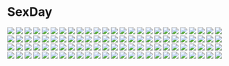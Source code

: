 # SexDay
![](https://konachan.com/image/4dae734c302f8a93135e259229f70176/Konachan.com%20-%2019369%20mai-hime%20minagi_mikoto.jpg)
![](https://konachan.com/image/d38ab6ab580d64b9636d3617a262b1f5/Konachan.com%20-%20244469%20building%20city%20clouds%20landscape%20niko_p%20nobody%20original%20scenic%20signed%20sky.jpg)
![](https://konachan.com/jpeg/a01091246b37fef0e96ad83c3fe3bc6d/Konachan.com%20-%20240655%20blue_eyes%20blue_hair%20dress%20hat%20kawashiro_nitori%20robot%20ryosios%20short_hair%20touhou.jpg)
![](https://konachan.com/jpeg/d0473a83313be10ce5ddb16213c04154/Konachan.com%20-%20169512%20animal%20bird%20brown_eyes%20brown_hair%20car%20cat%20doll%20drink%20gray_hair%20group%20headband%20kutchii%20long_hair%20necklace%20shorts%20skirt%20socks%20tail%20tie%20umbrella.jpg)
![](https://konachan.com/image/74d5511e14da0356b6c3d1ca1e781082/Konachan.com%20-%20253924%20aqua_eyes%20breasts%20brown_hair%20cleavage%20long_hair%20original%20saraki%20signed.jpg)
![](https://konachan.com/jpeg/620c132334dd07b962b0a28673501d41/Konachan.com%20-%20268137%20black_eyes%20black_hair%20bondage%20breasts%20collar%20corset%20feng%20game_cg%20gloves%20long_hair%20navel%20nipples%20penis%20pussy%20ryohka%20sex%20thighhighs%20uncensored.jpg)
![](https://konachan.com/image/279e767d3d47e554a8878d10410af0d8/Konachan.com%20-%20121481%20persona%20persona_4%20satonaka_chie.jpg)
![](https://konachan.com/image/b6e43873c409ee67bc4b7684ead5850c/Konachan.com%20-%20138988%20akashio%20hue_%28pokemon%29%20kyurem%20mei_%28pokemon%29%20moon%20pokemon%20twintails.jpg)
![](https://konachan.com/image/df84eccf62e1306d3b02158dd2f3a267/Konachan.com%20-%2063602%20favorite%20game_cg%20hoshizora_no_memoria%20tagme.jpg)
![](https://konachan.com/image/c804ab978bfb46ea90c41cf7bdc4ebe0/Konachan.com%20-%2046580%20blonde_hair%20blue_eyes%20blush%20bow%20cameltoe%20loli%20panties%20ribbons%20sasorigatame%20school_uniform%20short_hair%20thighhighs%20twintails%20underwear.jpg)
![](https://konachan.com/image/5ecf126f3ef17a1492a1dbef05cb8577/Konachan.com%20-%20260398%20anthropomorphism%20azur_lane%20bow%20dress%20flowers%20gloves%20hat%20long_hair%20panties%20ribbons%20rose%20tagme_%28artist%29%20thighhighs%20underwear%20white_hair.jpg)
![](https://konachan.com/image/7abce41049fb58b2d3ce0c7b8bc07190/Konachan.com%20-%2042253%20christmas%20golden_darkness%20lala_satalin_deviluke%20sairenji_haruna%20to_love_ru.jpg)
![](https://konachan.com/jpeg/eb097f11d2b607e7f1a647be77534574/Konachan.com%20-%20291031%20aora%20blonde_hair%20bones%20ereshkigal_%28fate_grand_order%29%20fate_grand_order%20fate_%28series%29%20long_hair%20red_eyes%20red_hair%20signed%20skull.jpg)
![](https://konachan.com/image/5a32a26c70c9290dc5231f60870be865/Konachan.com%20-%20263734%20blush%20green_eyes%20green_hair%20komeiji_koishi%20lzh%20panties%20pantyhose%20short_hair%20spread_legs%20touhou%20underwear.jpg)
![](https://konachan.com/image/f92fca83567dd3b3827458844fdd60c2/Konachan.com%20-%2015932%20dengeki_moeoh%20maid%20matsumoto_noriyuki.jpg)
![](https://konachan.com/jpeg/3eb1bea23a6ea8abd2022e8cce49db8e/Konachan.com%20-%20134003%20close%20hakuri_%28rihoo%29%20kagamine_len%20kagamine_rin%20kiss%20male%20vocaloid.jpg)
![](https://konachan.com/image/a4920e30b7d0d22de880dec7cb0eeb27/Konachan.com%20-%20280953%20original%20pixiv_fantasia%20stu_dts.jpg)
![](https://konachan.com/jpeg/779b973ecf8e1fe4d08a932e9c3db763/Konachan.com%20-%20264303%202girls%20aoi_chizuru%20black_hair%20breasts%20brown_hair%20cheerleader%20green_eyes%20long_hair%20navel%20nipples%20no_bra%20open_shirt%20original%20skirt%20twintails%20wristwear.jpg)
![](https://konachan.com/image/d9c7667d61e011b85b86362b431fd258/Konachan.com%20-%2021085%20amakase_miharu%20asakura_nemu%20da_capo%20japanese_clothes%20miko.jpg)
![](https://konachan.com/image/fe852040e43c8879b91a6ec3ffbf8117/Konachan.com%20-%20154654%20original%20rery_rr23%20scenic.jpg)
![](https://konachan.com/image/493585853740b4d065351d22af9a759c/Konachan.com%20-%20129928%20amamiya_minato%20ano_natsu_de_matteru%20clouds%20ishigaki_tetsurou%20male%20sky%20sunset%20tanigawa_kanna.jpg)
![](https://konachan.com/image/a5e518d0bc9de3fbfbb15ca8846c57af/Konachan.com%20-%20233074%20black_eyes%20dress%20headband%20nier%20nier%3A_automata%20panties%20ribbons%20scal2let%20short_hair%20sword%20tears%20thighhighs%20underwear%20weapon%20white_hair.jpg)
![](https://konachan.com/image/a01b8fb9a6a7d48e870734c2c42d5654/Konachan.com%20-%2097072%20chibi%20k-on%21%20kisha_%28quo_inari_taisha%29%20kotobuki_tsumugi%20nakano_azusa.jpg)
![](https://konachan.com/image/2e3254d1fe7a8c74368ef22a558cce45/Konachan.com%20-%20227148%20ass%20ball%20bikini%20blush%20breasts%20building%20cleavage%20clouds%20computer%20dark_skin%20food%20group%20navel%20original%20ponytail%20pool%20sky%20swimsuit%20towel%20water%20wristwear.jpg)
![](https://konachan.com/jpeg/66879d5752c2cc006b5596da8b0105b7/Konachan.com%20-%20241970%202girls%20autumn%20bow%20brown_eyes%20brown_hair%20building%20camera%20cat_smile%20clouds%20green_eyes%20idolmaster%20leaves%20long_hair%20ponytail%20short_hair%20shrine%20sky%20stairs.jpg)
![](https://konachan.com/jpeg/721c43b4195a99ef097e87cd3fd176cb/Konachan.com%20-%20149201%20bra%20cameltoe%20navel%20nimura_yuushi%20panties%20scan%20tagme%20underwear.jpg)
![](https://konachan.com/image/eef2a14aea9bcf2d4677b7f248055bcf/Konachan.com%20-%20149128%20blood%20deadman_wonderland.jpg)
![](https://konachan.com/jpeg/bf00ffcebc154db9a600079231cfe7c2/Konachan.com%20-%2082267%20animal%20cat%20ebiten%20hiromatsu_rikei%20inugami_kira%20kanamori_hakata%20scan%20school_uniform%20skirt%20sky%20thighhighs%20todayama_kyouko%20wink.jpg)
![](https://konachan.com/image/b2e969f28fde08e3d69667451ac50d5d/Konachan.com%20-%205739%20ninozen%20talisman.jpg)
![](https://konachan.com/jpeg/a88754c25bc14a08d0e962e0be311ddf/Konachan.com%20-%20245437%20ass%20bandage%20breasts%20elbow_gloves%20fate_%28series%29%20gloves%20gradient%20gray_hair%20green_eyes%20jack_the_ripper%20knife%20miyabi_urumi%20scar%20short_hair%20thighhighs.jpg)
![](https://konachan.com/jpeg/215f573661ae3577c1223f962db7be7a/Konachan.com%20-%2060759%20blush%20fujii_masahiro%20louise_fran%C3%A7oise_le_blanc_de_la_valli%C3%A8re%20panties%20scan%20thighhighs%20underwear%20zero_no_tsukaima.jpg)
![](https://konachan.com/image/0749438fbf091e274a5b54437540d8b5/Konachan.com%20-%2075806%20blush%20breasts%20mani%20nipples%20no_bra%20open_shirt%20original%20tie%20twintails.jpg)
![](https://konachan.com/jpeg/0effbe2e9b1d94ab8d95ef3f0ba64a6f/Konachan.com%20-%20177456%20blue_hair%20bow%20hat%20komeiji_koishi%20mirimo%20short_hair%20skirt%20touhou.jpg)
![](https://konachan.com/image/608b86239f7b7686ca99de5b7eb992b3/Konachan.com%20-%2039811%20hayasaka_hiyori%20katase_yuki%20kurashima_tomoyasu%20mizuiro.jpg)
![](https://konachan.com/jpeg/d2aaabac677ac2c63c5021b9583eb0f7/Konachan.com%20-%2094225%20bath%20bathtub%20breasts%20game_cg%20long_hair%20nipples%20nude%20purple_eyes%20purple_hair%20purple_software%20sex%20tagme_%28artist%29%20water%20yazaki_hoshimi.jpg)
![](https://konachan.com/image/85e9b1c9a795e59124f184a5166bdbd4/Konachan.com%20-%2024917%20curly_brace%20doukutsu_monogatari.jpg)
![](https://konachan.com/image/54b9c54808e268ab01033334272867f7/Konachan.com%20-%20242865%20blush%20breasts%20brown_eyes%20brown_hair%20fingering%20long_hair%20nipples%20no_bra%20panties%20pussy%20pussy_juice%20sento_isuzu%20skirt%20spread_legs%20twinpon%20underwear.jpg)
![](https://konachan.com/jpeg/ccb834dbad500e9bec26e0b11602e589/Konachan.com%20-%20262029%20airy.i.ray%20green_eyes%20green_hair%20hatsune_miku%20vocaloid.jpg)
![](https://konachan.com/jpeg/31ced976254de873e280e185f97b0540/Konachan.com%20-%20155070%20akise_aru%20amano_yukiteru%20catboy%20catgirl%20chibi%20gasai_yuno%20male%20mirai_nikki%20nishinomiya_saku.jpg)
![](https://konachan.com/jpeg/d29f65cf57a7c7f33162dc2eff2312e1/Konachan.com%20-%20223899%20ass%20barefoot%20blue_hair%20blush%20couch%20dress%20hat%20hinanawi_tenshi%20long_hair%20momo_retasu%20panties%20red_eyes%20touhou%20underwear.jpg)
![](https://konachan.com/image/c74dcf1df222a9e745b76993a3256c71/Konachan.com%20-%2012881%20animal_ears%20catgirl%20katase_yuki%20mizuiro.jpg)
![](https://konachan.com/image/84f65b939bcd2be2dffd6516f7f998f4/Konachan.com%20-%20119939%20blazblue%20taokaka.jpg)
![](https://konachan.com/jpeg/56b59f00da96ced3a2cafa5316b66169/Konachan.com%20-%2089463%20breast_grab%20game_cg%20hinata_hanabi%20koutaro%20pink_hair%20red_eyes%20short_hair%20tropical_kiss%20twinkle.jpg)
![](https://konachan.com/image/83a321a0ae60ad2d0f9af50e3a388982/Konachan.com%20-%20263238%20ass%20close%20evelysse%20garter_belt%20panties%20sblack%20star_ocean%20star_ocean%3A_anamnesis%20stockings%20thighhighs%20underwear%20upskirt.jpg)
![](https://konachan.com/jpeg/234aeec66d1fff96457c07edfeca58a8/Konachan.com%20-%20153197%20animal_ears%20apple%20black_hair%20blue_eyes%20blush%20catgirl%20cherry%20food%20fruit%20kantoku%20scan%20school_uniform%20short_hair%20skirt%20skirt_lift%20tail.jpg)
![](https://konachan.com/image/336956d1eaee0c6a13c357b785dddd30/Konachan.com%20-%20159208%20amnesia%20crossover%20felicit%C3%A1%20gomi_chiri%20heroine_%28amnesia%29%20lulu%20nanami_haruka_%28utapri%29%20tagme%20uta_no_prince-sama%20wand_of_fortune%20yukimura_chizuru.jpg)
![](https://konachan.com/image/5d740c390f4ed7b8efeaf31acfdcf4d8/Konachan.com%20-%20183369%20anthropomorphism%20blew_andwhite%20blush%20kantai_collection%20pink_hair%20sazanami_%28kancolle%29%20school_uniform%20tagme%20wink.jpg)
![](https://konachan.com/image/55f8defa118e3a35d21f915c0d5a117d/Konachan.com%20-%20206894%20alt_%28apou%29%20angel%20blonde_hair%20breasts%20cleavage%20dress%20original%20wings.jpg)
![](https://konachan.com/jpeg/23be47bf2d6e33114b76ea948d363659/Konachan.com%20-%20273823%20bow%20computer%20glasses%20headphones%20hoodie%20lack%20pantyhose%20pink_eyes%20purple_hair%20school_uniform%20shinjou_akane%20short_hair%20skirt%20ssss.gridman.jpg)
![](https://konachan.com/jpeg/d0f4a08162e36a724df0ba6283ba46b6/Konachan.com%20-%20191413%20anus%20blue_hair%20breasts%20cube%20game_cg%20green_eyes%20kanekiyo_miwa%20kurano_ema%20kurano-kunchi_no_futago_jijou%20nipples%20nude%20pussy%20pussy_juice%20uncensored%20urine.jpg)
![](https://konachan.com/image/527840c3ee4efa08e568745ca89dca4a/Konachan.com%20-%20112453%20blood-c%20breasts%20cleavage%20glasses%20japanese_clothes%20karasu_raku%20katana%20kisaragi_saya%20miko%20red_eyes%20sword%20weapon.jpg)
![](https://konachan.com/image/703c2db6f2b69f79ff69692f3fe20d46/Konachan.com%20-%2090807%20all_male%20male%20tagme.jpg)
![](https://konachan.com/image/5f3ef419ce31340766406a02480d9c33/Konachan.com%20-%2078272%20hatsune_miku%20miku_append%20space%20stars%20twintails%20vocaloid.jpg)
![](https://konachan.com/image/d98ac4bb793188bd89ff570a7380dffc/Konachan.com%20-%208559%20bisuke-tan%20blue_hair%20loli%20netrunner%20panties%20poyoyon_rokku%20red_eyes%20striped_panties%20underwear.jpg)
![](https://konachan.com/image/978dac93ffd3b2e525d056d60b5d1bf2/Konachan.com%20-%2093457%20kiguchiko%20moriya_suwako%20shoujo_ai%20touhou%20yasaka_kanako.jpg)
![](https://konachan.com/jpeg/e8a372d122cf77bfb50fec979dc29a58/Konachan.com%20-%20131725%20%26_sora_no_mukou_de_sakimasu_you_ni%20akatsuki-works%20game_cg%20saeki_hokuto.jpg)
![](https://konachan.com/image/6b8a1d838f0d531b09a3749074233471/Konachan.com%20-%20163983%20book%20choker%20long_hair%20panties%20patchouli_knowledge%20purple_eyes%20purple_hair%20thighhighs%20touhou%20underwear%20white_crow.jpg)
![](https://konachan.com/image/1981e167ea3f1d22eeac3c6c6fed6dda/Konachan.com%20-%20105450%20bikini%20kanzaki_kaori%20long_hair%20nyantype%20pink_eyes%20ponytail%20purple_hair%20scan%20swimsuit%20tanaka_yuuichi%20to_aru_majutsu_no_index.jpg)
![](https://konachan.com/image/b659c56fc8eac2767521809561b6f6f5/Konachan.com%20-%20147688%20all_male%20gray_hair%20knife%20male%20original%20pixiv_fantasia%20qian_qiu%20short_hair%20snow%20water%20weapon%20yellow_eyes.jpg)
![](https://konachan.com/jpeg/537e8b42457878893508677007a52909/Konachan.com%20-%20272226%20brown_eyes%20brown_hair%20duto%20d.va%20gray%20kneehighs%20long_hair%20overwatch%20panties%20phone%20ponytail%20school_uniform%20signed%20skirt%20tattoo%20underwear%20upskirt.jpg)
![](https://konachan.com/image/6da4a6e3ad50310d66fd0bfe2054b58a/Konachan.com%20-%20147308%20haori_iori%20hatsune_miku%20vocaloid%20world_is_mine_%28vocaloid%29.jpg)
![](https://konachan.com/image/cfa0e531d7392c755fd491b1c56c5a80/Konachan.com%20-%20152792%202girls%20blue_eyes%20christmas%20green_hair%20hat%20hatsune_miku%20megurine_luka%20pantyhose%20pink_hair%20project_diva%20stockings%20vocaloid.jpg)
![](https://konachan.com/jpeg/3fd8ea566c0abf0ba774435870cd6147/Konachan.com%20-%20124666%20ass%20blonde_hair%20blue_eyes%20blush%20breasts%20censored%20cum%20ex-one%20game_cg%20kazamatsuri_mana%20mikeou%20nipples%20pussy%20twintails.jpg)
![](https://konachan.com/jpeg/a4596a98ffe2c3b53378cc6b7f214b8e/Konachan.com%20-%20114826%20barefoot%20bed%20blush%20game_cg%20hayashi_tomoko%20koi_de_wa_naku%20pajamas%20tomose_shunsaku.jpg)
![](https://konachan.com/image/aef72ea049255f5dc1ea6dd5a13b3ea1/Konachan.com%20-%2065618%20christmas%20kagamine_rin%20santa_costume%20vocaloid.jpg)
![](https://konachan.com/jpeg/cf663b306f294c21b5cdaa2b7540fb69/Konachan.com%20-%20254476%20bed%20blindfold%20blush%20breasts%20dark_skin%20green_eyes%20green_hair%20long_hair%20navel%20nipples%20no_bra%20penis%20pokemon%20pussy%20sex%20shirt_lift%20snowcanvas%20uncensored.jpg)
![](https://konachan.com/jpeg/6d0061195222c2723aa57735225b75a7/Konachan.com%20-%20290385%20anthropomorphism%20azur_lane%20blush%20bow%20breasts%20brown_hair%20cleavage%20cropped%20goth-loli%20komeshiro_kasu%20lolita_fashion%20long_hair%20red_eyes%20twintails.jpg)
![](https://konachan.com/image/640b865f981fd43607f6773188dbe94f/Konachan.com%20-%2049294%20hatsune_miku%20vocaloid.jpg)
![](https://konachan.com/jpeg/e4cefdd439dd97fdbf448ec06c5d53bb/Konachan.com%20-%20166231%20animal%20bird%20blonde_hair%20clouds%20dress%20hat%20kirisame_marisa%20long_hair%20nagami_yuuya%20sky%20touhou%20witch%20witch_hat%20yellow_eyes.jpg)
![](https://konachan.com/image/207321dbc6f71352bed282bc24020164/Konachan.com%20-%20183348%20black_hair%20boots%20date_a_live%20dress%20gun%20headband%20kikivi%20lolita_fashion%20long_hair%20tokisaki_kurumi%20twintails%20weapon%20yellow_eyes.jpg)
![](https://konachan.com/image/a4fc66081d3504855c376dc18a2f5ee2/Konachan.com%20-%20266724%20ano54%20bicolored_eyes%20blush%20dark%20fireworks%20grass%20long_hair%20night%20original%20pink_hair%20signed%20skirt%20sky%20stars%20water.jpg)
![](https://konachan.com/jpeg/746f5218c8eceeacd52bd2a59898f64d/Konachan.com%20-%20213497%20black_hair%20blush%20breasts%20classmate_kamimura_yuuka_wa_kou_itta%20close%20cropped%20gym_uniform%20kamimura_yuuka%20long_hair%20red_eyes%20suppakarn_prakobkij.jpg)
![](https://konachan.com/image/dab891fb3b410099c381ebd38e7f90a9/Konachan.com%20-%20191764%20blonde_hair%20blue_eyes%20clouds%20hiiragi_hajime%20kousaka_honoka%20love_live%21_school_idol_project%20sky%20third-party_edit%20water.jpg)
![](https://konachan.com/jpeg/427080f37e5ae02583e37053aed56bbb/Konachan.com%20-%2025646%20higurashi_no_naku_koro_ni%20knife%20red%20ryuuguu_rena.jpg)
![](https://konachan.com/image/29ada6479657206ac7b2c5dcac511e9e/Konachan.com%20-%20163497%20knifedragon%20long_hair%20reiuji_utsuho%20touhou.jpg)
![](https://konachan.com/jpeg/74100a6dcdbb5da51badbd5e6ee29977/Konachan.com%20-%20229404%20brown_eyes%20brown_hair%20cape%20horns%20kitsune_%28kazenouta%29%20original%20short_hair.jpg)
![](https://konachan.com/image/832522945ca6242ab3441ec447ad8569/Konachan.com%20-%20131899%20houjuu_nue%20ichizen%20touhou.jpg)
![](https://konachan.com/jpeg/a2805591ada6af5b799a3e633abc69f9/Konachan.com%20-%20219842%20armor%20group%20hat%20japanese_clothes%20jong_tu%20katana%20kimono%20long_hair%20male%20original%20pixiv_fantasia%20ponytail%20samurai%20short_hair%20sword%20weapon%20white_hair.jpg)
![](https://konachan.com/jpeg/a5394c016081b0b3d0027bbcca0c5d5f/Konachan.com%20-%20237375%20aliasing%20ass%20black_hair%20blush%20gray_eyes%20kneehighs%20matsunaga_kouyou%20original%20school_uniform%20short_hair%20skirt%20white.jpg)
![](https://konachan.com/jpeg/97b7589352d57bef843b2aaee8e19c99/Konachan.com%20-%20305910%20ass%20black_hair%20cropped%20demon%20horns%20original%20panties%20shimmer%20tail%20thighhighs%20underwear.jpg)
![](https://konachan.com/image/de857d80add6cfdfa481bfb6b447c9e2/Konachan.com%20-%20241222%20aqua_eyes%20aqua_hair%20ass%20breasts%20hatsune_miku%20long_hair%20mirror%20no_bra%20ribbons%20thighhighs%20tokiti%20twintails%20vocaloid.jpg)
![](https://konachan.com/image/634640c1b499577c71583384c93c8589/Konachan.com%20-%2020813%20cigarette%20edward_elric%20fullmetal_alchemist%20hat%20night%20roy_mustang.jpg)
![](https://konachan.com/image/b6cca379a82e510eef52a201b4413772/Konachan.com%20-%2073252%20barefoot%20blush%20breasts%20brown_hair%20cleavage%20flowers%20school_swimsuit%20swimsuit%20vector.jpg)
![](https://konachan.com/image/c79b89f7e53de56987ea7a163b543587/Konachan.com%20-%2010647%20miss_surfersparadise.jpg)
![](https://konachan.com/image/ac8e1e2450dc3eb544599a499736ba45/Konachan.com%20-%2057071%20close%20elen%20gun%20phantom_of_inferno%20weapon.jpg)
![](https://konachan.com/image/460b95287457b298429903a580efaa92/Konachan.com%20-%2015749%20air%20kirishima_kano.jpg)
![](https://konachan.com/image/88b803f5af5976533998f88cf67fbb31/Konachan.com%20-%20256168%20air%20animal%20aqua_eyes%20barefoot%20bird%20blonde_hair%20blush%20clouds%20dress%20kamio_misuzu%20long_hair%20ponytail%20reflection%20ribbons%20scenic%20sky%20water.jpg)
![](https://konachan.com/jpeg/c437ad7b4001fef4a7e92296f8a2d30b/Konachan.com%20-%20217861%20armor%20artoria_pendragon_%28all%29%20fate_%28series%29%20fate_stay_night%20hong%20saber%20saber_alter%20sword%20weapon%20yellow_eyes.jpg)
![](https://konachan.com/image/e472afd9870055495671c90efd5bda1c/Konachan.com%20-%2099579%20akemi_homura%20ichinose_%28sorario%29%20mahou_shoujo_madoka_magica.jpg)
![](https://konachan.com/jpeg/f82393da93e547f66d109abc45c7dfde/Konachan.com%20-%2035652%20remilia_scarlet%20touhou%20vampire.jpg)
![](https://konachan.com/image/b453912aef12c7c8190ad83f48ccf20c/Konachan.com%20-%2095673%20aqua_eyes%20aqua_hair%20hatsune_miku%20headphones%20panties%20shirakawa_mayo%20thighhighs%20twintails%20underwear%20vocaloid.jpg)
![](https://konachan.com/image/32c6cb5eea90a77fef83b16074922c50/Konachan.com%20-%20267524%20bikini_top%20breasts%20cleavage%20close%20erect_nipples%20jpeg_artifacts%20original%20real_xxiii%20tan_lines.jpg)
![](https://konachan.com/image/f316055b39c53dee249a6f239e3e0c87/Konachan.com%20-%2027620%20mamotte_shugogetten%20shaolin.jpg)
![](https://konachan.com/image/49d1230d4f56ffd9ca27a63985b733e5/Konachan.com%20-%2024021%20ikkitousen%20sonsaku_hakufu.jpg)
![](https://konachan.com/image/98dc3210e4988bd1793dab9d46f5c4f4/Konachan.com%20-%20214816%20animal%20barefoot%20bow%20brown_eyes%20brown_hair%20erect_nipples%20hakurei_reimu%20japanese_clothes%20long_hair%20miko%20miko_ari%20navel%20shrine%20skirt%20touhou%20tree.jpg)
![](https://konachan.com/image/f4165228b0336ba3dd618ab9c1a936af/Konachan.com%20-%20191726%20animal_ears%20barefoot%20blush%20bodysuit%20breasts%20fire%20gun%20katana%20knife%20long_hair%20original%20signed%20skintight%20sword%20tail%20weapon%20white_hair%20zoom_layer.jpg)
![](https://konachan.com/image/a8f6e4e2ac2abb72775d2a8597734d13/Konachan.com%20-%20157208%20blush%20erect_nipples%20kunifuto%20tagme%20tears.jpg)
![](https://konachan.com/image/4326a8c3aebcf88ae7e61269c17dc91b/Konachan.com%20-%2032397%20blue%20blue_eyes%20necklace%20pink%20purple_hair%20rosario%2Bvampire%20shirayuki_mizore%20skirt.jpg)
![](https://konachan.com/jpeg/c991284fbcbf7a9077960c60ae20d71c/Konachan.com%20-%20184547%20breasts%20censored%20cleavage%20clochette%20cum%20game_cg%20green_eyes%20long_hair%20oshiki_hitoshi%20penis%20pussy%20red_hair%20sex%20swimsuit%20yukinomiya_an%27on.jpg)
![](https://konachan.com/image/0173ab6b71214b0e4c5afdf2919d7c28/Konachan.com%20-%20130112%20animal_ears%20blue_eyes%20blue_hair%20bra%20breasts%20catgirl%20collar%20japanese_clothes%20kochiya_sanae%20miko%20nipples%20nopan%20ojitcha%20tail%20thighhighs%20touhou%20underwear.jpg)
